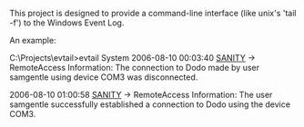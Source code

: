This project is designed to provide a command-line interface (like unix's 'tail -f') to the Windows Event Log.

An example:

C:\Projects\evtail>evtail System
2006-08-10 00:03:40 [SANITY](SANITY.md) -> RemoteAccess
Information: The connection to Dodo made by user samgentle using device COM3 was disconnected.


2006-08-10 01:00:58 [SANITY](SANITY.md) -> RemoteAccess
Information: The user samgentle successfully established a connection to Dodo using the device COM3.

